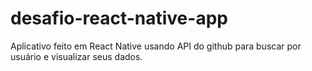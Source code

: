 # desafio-react-native-app
Aplicativo feito em React Native usando API do github para buscar por usuário e visualizar seus dados.
